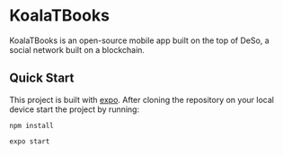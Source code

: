 # KoalaTBooks 

KoalaTBooks is an open-source mobile app built on the top of DeSo, a social network built on a blockchain.


## Quick Start
This project is built with [expo](https://github.com/expo/expo). After cloning the repository on your local device start the project by running:

```
npm install
```

```
expo start
```
